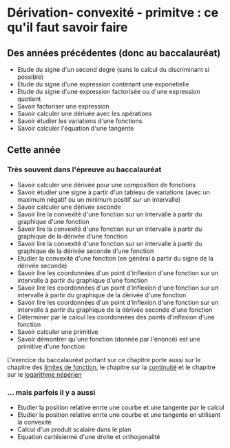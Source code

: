# Dérivation- convexité - primitve : ce qu'il faut savoir faire

## Des années précédentes (donc au baccalauréat)

- Etude du signe d'un second degré (sans le calcul du discriminant si possible)
- Etude du signe d'une expression contenant une exponetielle
- Etude du signe d'une expression factorisée ou d'une expression quotient
- Savoir factoriser une expression
- Savoir calculer une dérivée avec les opérations
- Savoir étudier les variations d'une fonctions
- Savoir calculer l'équation d'une tangente

## Cette année 

### Très souvent dans l'épreuve au baccalauréat

- Savoir calculer une dérivée pour une composition de fonctions
- Savoir étudier une signe à partir d'un tableau de variations (avec un maximum négatif ou un minimum positif sur un intervalle)
- Savoir calculer une dérivée seconde
- Savoir lire la convexité d'une fonction sur un intervalle à partir du graphique d'une fonction 
- Savoir lire la convexité d'une fonction sur un intervalle à partir du graphique de la dérivée d'une fonction
- Savoir lire la convexité d'une fonction sur un intervalle à partir du graphique de la dérivée seconde d'une fonction
- Etudier la convexité d'une fonction (en général à partir du signe de la dérivée seconde)
- Savoir lire les coordonnées d'un point d'inflexion d'une fonction sur un intervalle à partir du graphique d'une fonction 
- Savoir lire les coordonnées d'un point d'inflexion d'une fonction sur un intervalle à partir du graphique de la dérivée d'une fonction
- Savoir lire les coordonnées d'un point d'inflexion d'une fonction sur un intervalle à partir du graphique de la dérivée seconde d'une fonction
- Déterminer par le calcul les coordonnées des points d'inflexion d'une fonction
- Savoir calculer une primitive
- Savoir démontrer qu'une fonction (donnée par l'énoncé) est une primitive d'une fonction

L'exercice du baccalauréat portant sur ce chapitre porte aussi sur le chapitre des [limites de fonction](../../Limite_fct/limite_fct_base/01_lim_fct_infinie.md), le chapitre sur la [continuité](../../Continuite/Continuite_base/01_cont_fct.md) et le chapitre sur le [logarithme népérien](../../Log/Log_base/01_fct_ln.md)

### ... mais parfois il y a aussi

- Etudier la position relative enrte une courbe et une tangente par le calcul
- Etudier la position relative enrte une courbe et une tangente en utilisant la convexité
- Calcul d'un produit scalaire dans le plan
- Equation cartésienne d'une droite et orthogonalité
 
